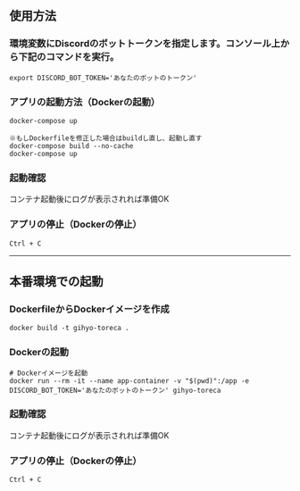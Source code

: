 ## 使用方法

### 環境変数にDiscordのボットトークンを指定します。コンソール上から下記のコマンドを実行。
```
export DISCORD_BOT_TOKEN='あなたのボットのトークン'
```

### アプリの起動方法（Dockerの起動）
```
docker-compose up
```

```
※もしDockerfileを修正した場合はbuildし直し、起動し直す
docker-compose build --no-cache
docker-compose up
```

### 起動確認
コンテナ起動後にログが表示されれば準備OK

### アプリの停止（Dockerの停止）
```
Ctrl + C
```


---

## 本番環境での起動
### DockerfileからDockerイメージを作成
```
docker build -t gihyo-toreca .
```
### Dockerの起動
```
# Dockerイメージを起動 
docker run --rm -it --name app-container -v "$(pwd)":/app -e DISCORD_BOT_TOKEN='あなたのボットのトークン' gihyo-toreca
```
### 起動確認
コンテナ起動後にログが表示されれば準備OK

### アプリの停止（Dockerの停止）
```
Ctrl + C
```